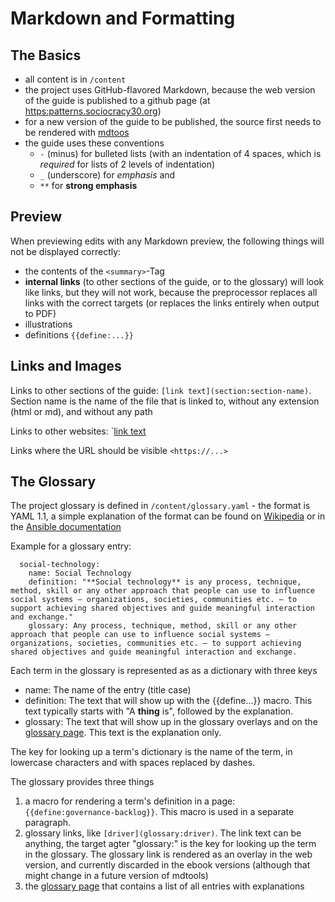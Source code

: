 # Markdown and Formatting

## The Basics

-   all content is in `/content`
-   the project uses GitHub-flavored Markdown, because the web version of the guide is published to a github page (at <https:patterns.sociocracy30.org>)
-   for a new version of the guide to be published, the source first needs to be rendered with [mdtoos](https://github.com/bboc/mdtools)
-   the guide uses these conventions
    -   `-` (minus) for bulleted lists (with an indentation of 4 spaces, which is _required_ for lists of 2 levels of indentation)
    -   `_` (underscore) for _emphasis_ and
    -   `**` for **strong emphasis**

## Preview

When previewing edits with any Markdown preview, the following things will not be displayed correctly: 

- the contents of the `<summary>`-Tag 
- **internal links** (to other sections of the guide, or to the glossary) will look like links, but they will not work, because the preprocessor replaces all links with the correct targets (or replaces the links entirely when output to PDF)
- illustrations
- definitions `{{define:...}}`

## Links and Images

Links to other sections of the guide: `[link text](section:section-name)`. Section name is the name of the file that is linked to, without any extension (html or md), and without any path

Links to other websites: `[link text](https://...)

Links where the URL should be visible `<https://...>`

## The Glossary 

The project glossary is defined in `/content/glossary.yaml` - the format is YAML 1.1, a simple explanation of the format can be found on [Wikipedia](https://en.wikipedia.org/wiki/YAML) or in the [Ansible documentation](https://docs.ansible.com/ansible/latest/reference_appendices/YAMLSyntax.html)

Example for a glossary entry: 

```
  social-technology:
    name: Social Technology
    definition: "**Social technology** is any process, technique, method, skill or any other approach that people can use to influence social systems — organizations, societies, communities etc. — to support achieving shared objectives and guide meaningful interaction and exchange."
    glossary: Any process, technique, method, skill or any other approach that people can use to influence social systems — organizations, societies, communities etc. — to support achieving shared objectives and guide meaningful interaction and exchange.
```

Each term in the glossary is represented as as a dictionary with three keys

-   name: The name of the entry (title case)
-   definition: The text that will show up with the {{define...}} macro. This text typically starts with "A **thing** is", followed by the explanation.
-   glossary: The text that will show up in the glossary overlays and on the [glossary page](https://patterns.sociocracy30.org/glossary.html). This text is the explanation only.

The key for looking up a term's dictionary is the name of the term, in lowercase characters and with spaces replaced by dashes.

The glossary provides three things 
1.   a macro for rendering a term's definition in a page: `{{define:governance-backlog}}`. This macro is used in a separate paragraph.
1.   glossary links, like `[driver](glossary:driver)`. The link text can be anything, the target agter "glossary:" is the key for looking up the term in the glossary. The glossary link is rendered as an overlay in the web version, and currently discarded in the ebook versions (although that might change in a future version of mdtools)
1.   the  [glossary page](https://patterns.sociocracy30.org/glossary.html) that contains a list of all entries with explanations
